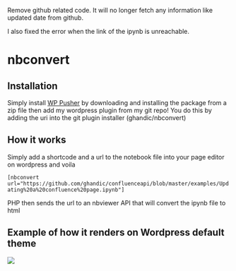 Remove github related code. It will no longer fetch any information like updated date from github.

I also fixed the error when the link of the ipynb is unreachable.


# nbconvert

## Installation

Simply install [WP Pusher](https://wppusher.com/) by downloading and installing the package from a zip file then add my wordpress plugin from my git repo! You do this by adding the uri into the git plugin installer (ghandic/nbconvert)

## How it works

Simply add a shortcode and a url to the notebook file into your page editor on wordpress and voila

`[nbconvert url="https://github.com/ghandic/confluenceapi/blob/master/examples/Updating%20a%20confluence%20page.ipynb"]`

PHP then sends the url to an nbviewer API that will convert the ipynb file to html

## Example of how it renders on Wordpress default theme

![](https://www.andrewchallis.co.uk/wp-content/uploads/2018/02/demo.png)
